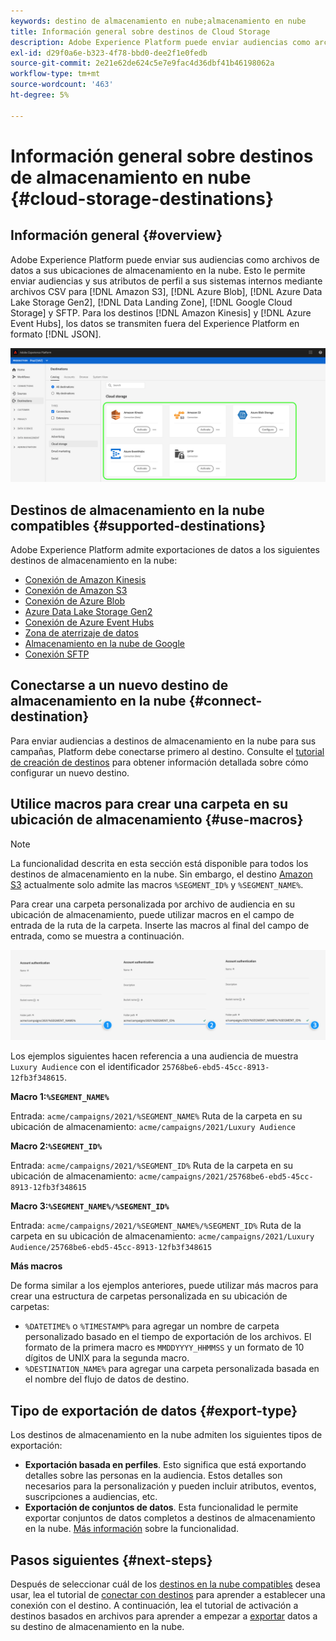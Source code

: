 ```yaml
---
keywords: destino de almacenamiento en nube;almacenamiento en nube
title: Información general sobre destinos de Cloud Storage
description: Adobe Experience Platform puede enviar audiencias como archivos de datos a sus ubicaciones de Amazon S3, AWS Kinesis, Azure Event Hubs o almacenamiento en la nube SFTP.
exl-id: d29f0a6e-b323-4f78-bbd0-dee2f1e0fedb
source-git-commit: 2e21e62de624c5e7e9fac4d36dbf41b46198062a
workflow-type: tm+mt
source-wordcount: '463'
ht-degree: 5%

---
```


# Información general sobre destinos de almacenamiento en nube {#cloud-storage-destinations}

## Información general {#overview}

Adobe Experience Platform puede enviar sus audiencias como archivos de datos a sus ubicaciones de almacenamiento en la nube. Esto le permite enviar audiencias y sus atributos de perfil a sus sistemas internos mediante archivos CSV para [!DNL Amazon S3], [!DNL Azure Blob], [!DNL Azure Data Lake Storage Gen2], [!DNL Data Landing Zone], [!DNL Google Cloud Storage] y SFTP. Para los destinos [!DNL Amazon Kinesis] y [!DNL Azure Event Hubs], los datos se transmiten fuera del Experience Platform en formato [!DNL JSON].

![destinos de almacenamiento en la nube de Adobe](../../assets/catalog/cloud-storage/cloud-storage-destinations.png)

## Destinos de almacenamiento en la nube compatibles {#supported-destinations}

Adobe Experience Platform admite exportaciones de datos a los siguientes destinos de almacenamiento en la nube:

* [Conexión de Amazon Kinesis](amazon-kinesis.md)
* [Conexión de Amazon S3](amazon-s3.md)
* [Conexión de Azure Blob](azure-blob.md)
* [Azure Data Lake Storage Gen2](adls-gen2.md)
* [Conexión de Azure Event Hubs](azure-event-hubs.md)
* [Zona de aterrizaje de datos](data-landing-zone.md)
* [Almacenamiento en la nube de Google](google-cloud-storage.md)
* [Conexión SFTP](sftp.md)

## Conectarse a un nuevo destino de almacenamiento en la nube {#connect-destination}

Para enviar audiencias a destinos de almacenamiento en la nube para sus campañas, Platform debe conectarse primero al destino. Consulte el [tutorial de creación de destinos](../../ui/connect-destination.md) para obtener información detallada sobre cómo configurar un nuevo destino.


## Utilice macros para crear una carpeta en su ubicación de almacenamiento {#use-macros}

>[!NOTE]
>
> La funcionalidad descrita en esta sección está disponible para todos los destinos de almacenamiento en la nube. Sin embargo, el destino [Amazon S3](amazon-s3.md) actualmente solo admite las macros `%SEGMENT_ID%` y `%SEGMENT_NAME%`.

Para crear una carpeta personalizada por archivo de audiencia en su ubicación de almacenamiento, puede utilizar macros en el campo de entrada de la ruta de la carpeta. Inserte las macros al final del campo de entrada, como se muestra a continuación.

![Cómo usar macros para crear una carpeta en su almacenamiento](../../assets/catalog/cloud-storage/workflow/macros-folder-path.png)

Los ejemplos siguientes hacen referencia a una audiencia de muestra `Luxury Audience` con el identificador `25768be6-ebd5-45cc-8913-12fb3f348615`.

**Macro 1:`%SEGMENT_NAME%`**

Entrada: `acme/campaigns/2021/%SEGMENT_NAME%`
Ruta de la carpeta en su ubicación de almacenamiento: `acme/campaigns/2021/Luxury Audience`

**Macro 2:`%SEGMENT_ID%`**

Entrada: `acme/campaigns/2021/%SEGMENT_ID%`
Ruta de la carpeta en su ubicación de almacenamiento: `acme/campaigns/2021/25768be6-ebd5-45cc-8913-12fb3f348615`

**Macro 3:`%SEGMENT_NAME%/%SEGMENT_ID%`**

Entrada: `acme/campaigns/2021/%SEGMENT_NAME%/%SEGMENT_ID%`
Ruta de la carpeta en su ubicación de almacenamiento: `acme/campaigns/2021/Luxury Audience/25768be6-ebd5-45cc-8913-12fb3f348615`

**Más macros**

De forma similar a los ejemplos anteriores, puede utilizar más macros para crear una estructura de carpetas personalizada en su ubicación de carpetas:

* `%DATETIME%` o `%TIMESTAMP%` para agregar un nombre de carpeta personalizado basado en el tiempo de exportación de los archivos. El formato de la primera macro es `MMDDYYYY_HHMMSS` y un formato de 10 dígitos de UNIX para la segunda macro.
* `%DESTINATION_NAME%` para agregar una carpeta personalizada basada en el nombre del flujo de datos de destino.

## Tipo de exportación de datos {#export-type}

Los destinos de almacenamiento en la nube admiten los siguientes tipos de exportación:
* **Exportación basada en perfiles**. Esto significa que está exportando detalles sobre las personas en la audiencia. Estos detalles son necesarios para la personalización y pueden incluir atributos, eventos, suscripciones a audiencias, etc.
* **Exportación de conjuntos de datos**. Esta funcionalidad le permite exportar conjuntos de datos completos a destinos de almacenamiento en la nube. [Más información](/help/destinations/ui/export-datasets.md) sobre la funcionalidad.

## Pasos siguientes {#next-steps}

Después de seleccionar cuál de los [destinos en la nube compatibles](#supported-destinations) desea usar, lea el tutorial de [conectar con destinos](/help/destinations/ui/connect-destination.md) para aprender a establecer una conexión con el destino. A continuación, lea el tutorial de activación a destinos basados en archivos para aprender a empezar a [exportar](/help/destinations/ui/activate-batch-profile-destinations.md) datos a su destino de almacenamiento en la nube.
